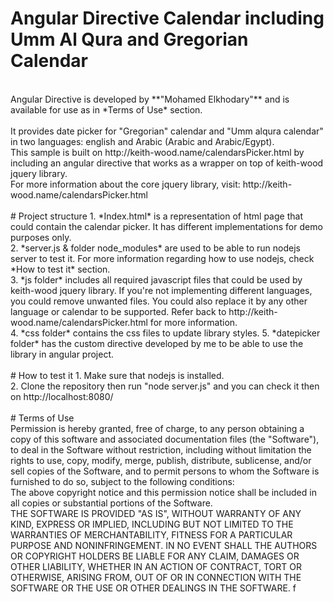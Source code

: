 # Angular Directive Calendar including Umm Al Qura and Gregorian Calendar
<br>
Angular Directive is developed by **"Mohamed Elkhodary"** and is available for use as in *Terms of Use* section.
<br>
<br>
It provides date picker for "Gregorian" calendar and "Umm alqura calendar" in two languages: english and Arabic (Arabic and Arabic/Egypt).
<br>
This sample is built on http://keith-wood.name/calendarsPicker.html by including an angular directive that works as a wrapper on top of keith-wood jquery library.
<br>
For more information about the core jquery library, visit: http://keith-wood.name/calendarsPicker.html
<br>
<br>
# Project structure
1. *Index.html* is a representation of html page that could contain the calendar picker. It has different implementations for demo purposes only. <br>
2. *server.js & folder node_modules* are used to be able to run nodejs server to test it. For more information regarding how to use nodejs,  check *How to test it* section. <br>
3. *js folder* includes all required javascript files that could be used by keith-wood jquery library. If you're not implementing different languages, you could remove unwanted files. You could also replace it by any other language or calendar to be supported.
Refer back to http://keith-wood.name/calendarsPicker.html for more information. <br>
4. *css folder* contains the css files to update library styles.
5. *datepicker folder* has the custom directive developed by me to be able to use the library in angular project.
<br> 
<br>
# How to test it
1. Make sure that nodejs is installed.<br>
2. Clone the repository then run "node server.js" and you can check it then on http://localhost:8080/
<br> 
<br>
# Terms of Use
<br>
Permission is hereby granted, free of charge, to any person obtaining a copy of this software and associated documentation files (the "Software"), to deal in the Software without restriction, including without limitation the rights to use, copy, modify, merge, publish, distribute, sublicense, and/or sell copies of the Software, and to permit persons to whom the Software is furnished to do so, subject to the following conditions:
<br>
The above copyright notice and this permission notice shall be included in all copies or substantial portions of the Software.
<br>
THE SOFTWARE IS PROVIDED "AS IS", WITHOUT WARRANTY OF ANY KIND, EXPRESS OR IMPLIED, INCLUDING BUT NOT LIMITED TO THE WARRANTIES OF MERCHANTABILITY, FITNESS FOR A PARTICULAR PURPOSE AND NONINFRINGEMENT. IN NO EVENT SHALL THE AUTHORS OR COPYRIGHT HOLDERS BE LIABLE FOR ANY CLAIM, DAMAGES OR OTHER LIABILITY, WHETHER IN AN ACTION OF CONTRACT, TORT OR OTHERWISE, ARISING FROM, OUT OF OR IN CONNECTION WITH THE SOFTWARE OR THE USE OR OTHER DEALINGS IN THE SOFTWARE.
f